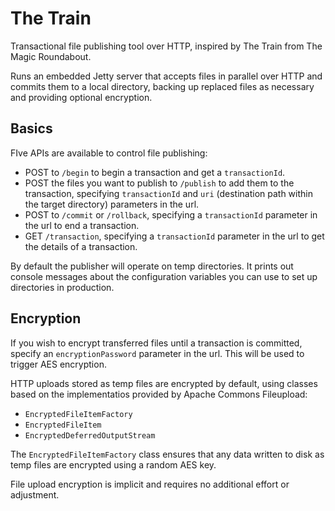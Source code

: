 # The Train

Transactional file publishing tool over HTTP, inspired by The Train from The Magic Roundabout.

Runs an embedded Jetty server that accepts files in parallel over HTTP and commits them to a local directory, backing up replaced files as necessary and providing optional encryption.

## Basics

FIve APIs are available to control file publishing:

 * POST to `/begin` to begin a transaction and get a `transactionId`.
 * POST the files you want to publish to `/publish` to add them to the transaction, specifying `transactionId` and `uri` (destination path within the target directory) parameters in the url.
 * POST to `/commit` or `/rollback`, specifying a `transactionId` parameter in the url to end a transaction.
 * GET `/transaction`, specifying a `transactionId` parameter in the url to get the details of a transaction.
 
By default the publisher will operate on temp directories. It prints out console messages about the configuration variables you can use to set up directories in production.

## Encryption

If you wish to encrypt transferred files until a transaction is committed, specify an `encryptionPassword` parameter in the url. This will be used to trigger AES encryption.

HTTP uploads stored as temp files are encrypted by default, using classes based on the implementatios provided by Apache Commons Fileupload:

 * `EncryptedFileItemFactory`
 * `EncryptedFileItem`
 * `EncryptedDeferredOutputStream`

The `EncryptedFileItemFactory` class ensures that any data written to disk as temp files are encrypted using a random AES key.

File upload encryption is implicit and requires no additional effort or adjustment.